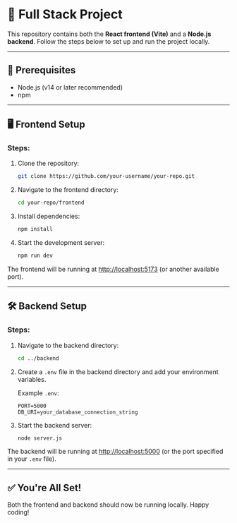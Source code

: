 # 🚀 Full Stack Project

This repository contains both the **React frontend (Vite)** and a **Node.js backend**. Follow the steps below to set up and run the project locally.

---

## 🔧 Prerequisites

- Node.js (v14 or later recommended)
- npm

---

## 🖥️ Frontend Setup

### Steps:

1. Clone the repository:

    ```bash
    git clone https://github.com/your-username/your-repo.git
    ```

2. Navigate to the frontend directory:

    ```bash
    cd your-repo/frontend
    ```

3. Install dependencies:

    ```bash
    npm install
    ```

4. Start the development server:

    ```bash
    npm run dev
    ```

The frontend will be running at [http://localhost:5173](http://localhost:5173) (or another available port).

---

## 🛠️ Backend Setup

### Steps:

1. Navigate to the backend directory:

    ```bash
    cd ../backend
    ```

2. Create a `.env` file in the backend directory and add your environment variables.

    Example `.env`:

    ```env
    PORT=5000
    DB_URI=your_database_connection_string
    ```

3. Start the backend server:

    ```bash
    node server.js
    ```

The backend will be running at [http://localhost:5000](http://localhost:5000) (or the port specified in your `.env` file).

---

## ✅ You're All Set!

Both the frontend and backend should now be running locally. Happy coding!
